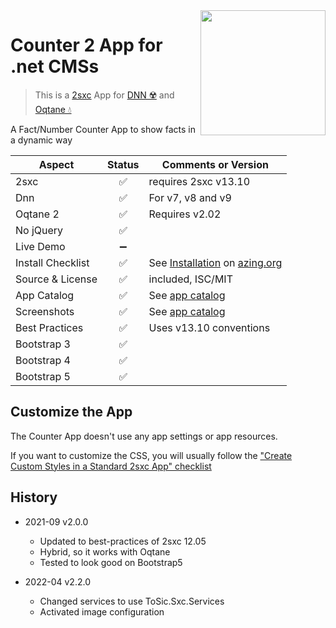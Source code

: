 <image src="app-icon.png" align="right" width="200px">

# Counter 2 App for .net CMSs

> This is a [2sxc](https://2sxc.org) App for [DNN ☢️](https://www.dnnsoftware.com/) and [Oqtane 💧](https://www.oqtane.org/)

A Fact/Number Counter App to show facts in a dynamic way


| Aspect              | Status | Comments or Version |
| ------------------- | :----: | ------------------- |
| 2sxc                | ✅    | requires 2sxc v13.10
| Dnn                 | ✅    | For v7, v8 and v9
| Oqtane 2            | ✅    | Requires v2.02
| No jQuery           | ✅    | 
| Live Demo           | ➖    |
| Install Checklist   | ✅    | See [Installation](https://azing.org/2sxc/r/wD0h-932) on [azing.org](https://azing.org/2sxc)
| Source & License    | ✅    | included, ISC/MIT
| App Catalog         | ✅    | See [app catalog](https://2sxc.org/en/apps/app/counter2-hybrid-for-dnn-and-oqtane)
| Screenshots         | ✅    | See [app catalog](https://2sxc.org/en/apps/app/counter2-hybrid-for-dnn-and-oqtane)
| Best Practices      | ✅    | Uses v13.10 conventions
| Bootstrap 3         | ✅    | 
| Bootstrap 4         | ✅    |
| Bootstrap 5         | ✅    |

## Customize the App

The Counter App doesn't use any app settings or app resources.

If you want to customize the CSS, you will usually follow the ["Create Custom Styles in a Standard 2sxc App" checklist](https://azing.org/2sxc/r/gg_aB9FD)

## History

* 2021-09 v2.0.0
    * Updated to best-practices of 2sxc 12.05
    * Hybrid, so it works with Oqtane
    * Tested to look good on Bootstrap5

* 2022-04 v2.2.0
    * Changed services to use ToSic.Sxc.Services
    * Activated image configuration
